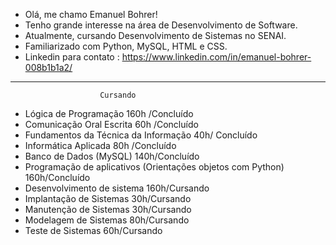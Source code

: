 -  Olá, me chamo Emanuel Bohrer!
-  Tenho grande interesse na área de Desenvolvimento de Software.
-  Atualmente, cursando Desenvolvimento de Sistemas no SENAI.
-  Familiarizado com Python, MySQL, HTML e CSS.
-  Linkedin para contato : https://www.linkedin.com/in/emanuel-bohrer-008b1b1a2/
 ________________________________________________________________________________________
 
                        Cursando 
                        
- Lógica de Programação 160h /Concluído
- Comunicação Oral Escrita 60h /Concluído
- Fundamentos da Técnica da Informação 40h/ Concluído
- Informática Aplicada 80h /Concluído
- Banco de Dados (MySQL) 140h/Concluído
- Programação de aplicativos (Orientações objetos com Python) 160h/Concluído
- Desenvolvimento de sistema 160h/Cursando
- Implantação de Sistemas 30h/Cursando
- Manutenção de Sistemas 30h/Cursando
- Modelagem de Sistemas 80h/Cursando
- Teste de Sistemas 60h/Cursando
 


